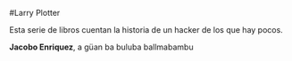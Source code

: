 #Larry Plotter

Esta serie de libros cuentan la historia de un hacker de los que hay pocos.

**Jacobo Enriquez**, a güan ba buluba ballmabambu
